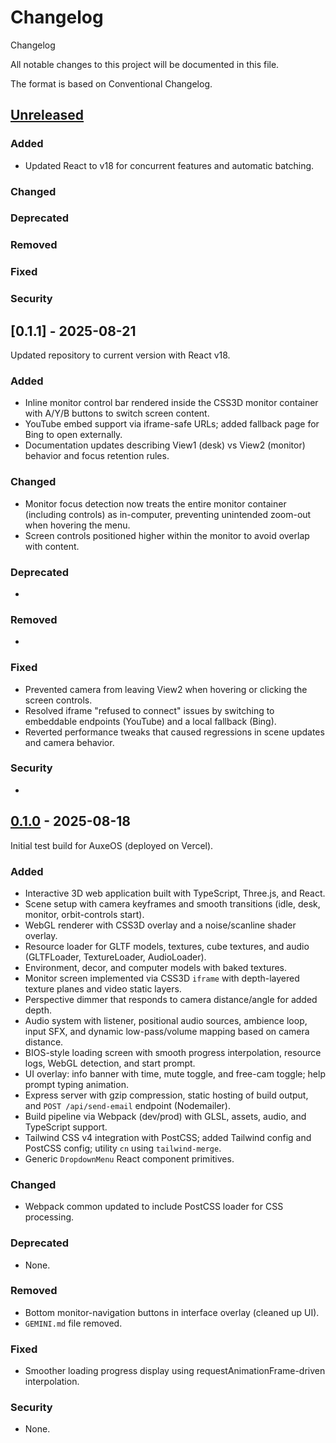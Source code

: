 # Changelog

Changelog

All notable changes to this project will be documented in this file.

The format is based on Conventional Changelog.

## [Unreleased]

### Added
- Updated React to v18 for concurrent features and automatic batching.

### Changed

### Deprecated

### Removed

### Fixed

### Security

## [0.1.1] - 2025-08-21

Updated repository to current version with React v18.

### Added

-   Inline monitor control bar rendered inside the CSS3D monitor container with A/Y/B buttons to switch screen content.
-   YouTube embed support via iframe-safe URLs; added fallback page for Bing to open externally.
-   Documentation updates describing View1 (desk) vs View2 (monitor) behavior and focus retention rules.

### Changed

-   Monitor focus detection now treats the entire monitor container (including controls) as in-computer, preventing unintended zoom-out when hovering the menu.
-   Screen controls positioned higher within the monitor to avoid overlap with content.

### Deprecated

-

### Removed

-

### Fixed

-   Prevented camera from leaving View2 when hovering or clicking the screen controls.
-   Resolved iframe "refused to connect" issues by switching to embeddable endpoints (YouTube) and a local fallback (Bing).
-   Reverted performance tweaks that caused regressions in scene updates and camera behavior.

### Security

-

## [0.1.0] - 2025-08-18

Initial test build for AuxeOS (deployed on Vercel).

### Added

-   Interactive 3D web application built with TypeScript, Three.js, and React.
-   Scene setup with camera keyframes and smooth transitions (idle, desk, monitor, orbit-controls start).
-   WebGL renderer with CSS3D overlay and a noise/scanline shader overlay.
-   Resource loader for GLTF models, textures, cube textures, and audio (GLTFLoader, TextureLoader, AudioLoader).
-   Environment, decor, and computer models with baked textures.
-   Monitor screen implemented via CSS3D `iframe` with depth-layered texture planes and video static layers.
-   Perspective dimmer that responds to camera distance/angle for added depth.
-   Audio system with listener, positional audio sources, ambience loop, input SFX, and dynamic low-pass/volume mapping based on camera distance.
-   BIOS-style loading screen with smooth progress interpolation, resource logs, WebGL detection, and start prompt.
-   UI overlay: info banner with time, mute toggle, and free-cam toggle; help prompt typing animation.
-   Express server with gzip compression, static hosting of build output, and `POST /api/send-email` endpoint (Nodemailer).
-   Build pipeline via Webpack (dev/prod) with GLSL, assets, audio, and TypeScript support.
-   Tailwind CSS v4 integration with PostCSS; added Tailwind config and PostCSS config; utility `cn` using `tailwind-merge`.
-   Generic `DropdownMenu` React component primitives.

### Changed

-   Webpack common updated to include PostCSS loader for CSS processing.

### Deprecated

-   None.

### Removed

-   Bottom monitor-navigation buttons in interface overlay (cleaned up UI).
-   `GEMINI.md` file removed.

### Fixed

-   Smoother loading progress display using requestAnimationFrame-driven interpolation.

### Security

-   None.

[Unreleased]: https://example.com/compare/v0.1.0...HEAD
[0.1.0]: https://example.com/releases/tag/v0.1.0
